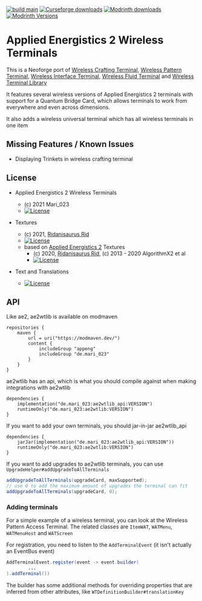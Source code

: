 [![build main](https://github.com/Mari023/AE2WirelessTerminalLibrary/actions/workflows/build.yml/badge.svg)](https://github.com/Mari023/AE2WirelessTerminalLibrary/actions/workflows/build.yml)
[![Curseforge downloads](http://cf.way2muchnoise.eu/full_459929_downloads.svg)](https://www.curseforge.com/minecraft/mc-mods/applied-energistics-2-wireless-terminals)
[![Modrinth downloads](https://img.shields.io/modrinth/dt/pNabrMMw?color=modrinth&label=modrinth&logo=modrinth)](https://modrinth.com/mod/applied-energistics-2-wireless-terminals)
[![Modrinth Versions](https://img.shields.io/badge/dynamic/json?color=modrinth&label=modrinth&prefix=Available%20for:%20&query=game_versions&url=https://api.modrinth.com/v2/project/pNabrMMw&style=flat&logo=modrinth)](https://modrinth.com/mod/applied-energistics-2-wireless-terminals/versions)

Applied Energistics 2 Wireless Terminals
========================================
This is a Neoforge port
of [Wireless Crafting Terminal](https://www.curseforge.com/minecraft/mc-mods/wireless-crafting-terminal),
[Wireless Pattern Terminal](https://www.curseforge.com/minecraft/mc-mods/wireless-pattern-terminal),
[Wireless Interface Terminal](https://www.curseforge.com/minecraft/mc-mods/wireless-interface-terminal),
[Wireless Fluid Terminal](https://www.curseforge.com/minecraft/mc-mods/wireless-fluid-terminal) and
[Wireless Terminal Library](https://www.curseforge.com/minecraft/mc-mods/ae2wtlib)

It features several wireless versions of Applied Energistics 2 terminals with support for a Quantum Bridge Card,
which allows terminals to work from everywhere and even across dimensions.

It also adds a wireless universal terminal which has all wireless terminals in one item

## Missing Features / Known Issues

- Displaying Trinkets in wireless crafting terminal

## License

* Applied Energistics 2 Wireless Terminals
  - (c) 2021 Mari_023
  - [![License](https://img.shields.io/badge/License-MIT-red.svg?style=flat-square)](http://opensource.org/licenses/MIT)

* Textures
  - (c) 2021, [Ridanisaurus Rid](https://github.com/Ridanisaurus/)
  - [![License](https://img.shields.io/badge/License-CC%20BY--NC--SA%203.0-yellow.svg?style=flat-square)](https://creativecommons.org/licenses/by-nc-sa/3.0/)
  - based on [Applied Energistics 2](https://github.com/AppliedEnergistics/Applied-Energistics-2) Textures
    - (c) 2020, [Ridanisaurus Rid](https://github.com/Ridanisaurus/), (c) 2013 - 2020 AlgorithmX2 et al
    - [![License](https://img.shields.io/badge/License-CC%20BY--NC--SA%203.0-yellow.svg?style=flat-square)](https://creativecommons.org/licenses/by-nc-sa/3.0/)

* Text and Translations
  - [![License](https://img.shields.io/badge/License-No%20Restriction-green.svg?style=flat-square)](https://creativecommons.org/publicdomain/zero/1.0/)

## API

Like ae2, ae2wtlib is available on modmaven
```
repositories {
    maven {
        url = uri("https://modmaven.dev/")
        content {
            includeGroup "appeng"
            includeGroup "de.mari_023"
        }
    }
}
```

ae2wtlib has an api, which is what you should compile against when making integrations with ae2wtlib
```
dependencies {
    implementation("de.mari_023:ae2wtlib_api:VERSION")
    runtimeOnly("de.mari_023:ae2wtlib:VERSION")
}
```

If you want to add your own terminals, you should jar-in-jar ae2wtlib_api
```
dependencies {
    jarJar(implementation("de.mari_023:ae2wtlib_api:VERSION"))
    runtimeOnly("de.mari_023:ae2wtlib:VERSION")
}
```

If you want to add upgrades to ae2wtlib terminals, you can use `UpgradeHelper#addUpgradeToAllTerminals`
```java
addUpgradeToAllTerminals(upgradeCard, maxSupported);
// use 0 to add the maximum amount of upgrades the terminal can fit
addUpgradeToAllTerminals(upgradeCard, 0);
```

### Adding terminals

For a simple example of a wireless terminal, you can look at the Wireless Pattern Access Terminal.
The related classes are `ItemWAT`, `WATMenu`, `WATMenuHost` and `WATScreen`

For registration, you need to listen to the `AddTerminalEvent` (it isn't actually an EventBus event)
```java
AddTerminalEvent.register(event -> event.builder(
        ...
).addTerminal())
```

The builder has some additional methods for overriding properties that are inferred from other attributes, like `WTDefinitionBuilder#translationKey` 

